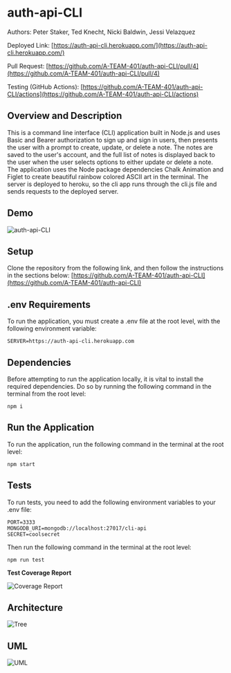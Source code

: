 # **auth-api-CLI**

Authors: Peter Staker, Ted Knecht, Nicki Baldwin, Jessi Velazquez

Deployed Link: [https://auth-api-cli.herokuapp.com/](https://auth-api-cli.herokuapp.com/)

Pull Request: [https://github.com/A-TEAM-401/auth-api-CLI/pull/4](https://github.com/A-TEAM-401/auth-api-CLI/pull/4)

Testing (GitHub Actions): [https://github.com/A-TEAM-401/auth-api-CLI/actions](https://github.com/A-TEAM-401/auth-api-CLI/actions)

## Overview and Description

This is a command line interface (CLI) application built in Node.js and uses Basic and Bearer authorization to sign up and sign in users, then presents the user with a prompt to create, update, or delete a note. The notes are saved to the user's account, and the full list of notes is displayed back to the user when the user selects options to either update or delete a note. The application uses the Node package dependencies Chalk Animation and Figlet to create beautiful rainbow colored ASCII art in the terminal. The server is deployed to heroku, so the cli app runs through the cli.js file and sends requests to the deployed server.

## Demo

![auth-api-CLI](https://user-images.githubusercontent.com/45184464/120058238-5bf03780-bffe-11eb-9c6b-9f7c245713f4.gif)

## **Setup**

Clone the repository from the following link, and then follow the instructions in the sections below: [https://github.com/A-TEAM-401/auth-api-CLI](https://github.com/A-TEAM-401/auth-api-CLI)

## .env Requirements

To run the application, you must create a .env file at the root level, with the following environment variable:

```
SERVER=https://auth-api-cli.herokuapp.com
```

## Dependencies

Before attempting to run the application locally, it is vital to install the required dependencies. Do so by running the following command in the terminal from the root level:

```
npm i
```

## Run the Application

To run the application, run the following command in the terminal at the root level:

```
npm start
```

## Tests

To run tests, you need to add the following environment variables to your .env file:

```
PORT=3333
MONGODB_URI=mongodb://localhost:27017/cli-api
SECRET=coolsecret
```

Then run the following command in the terminal at the root level:

```
npm run test
```

**Test Coverage Report**

![Coverage Report](./src/images/Testing.png)

## Architecture

![Tree](./src/images/Tree.png)

## UML

![UML](./src/images/CLI-UML.PNG)
